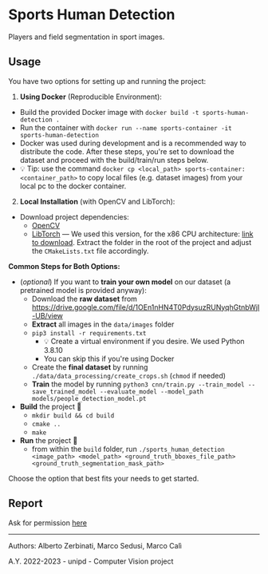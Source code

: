 # Sports Human Detection
Players and field segmentation in sport images.

## Usage

You have two options for setting up and running the project:

1. **Using Docker** (Reproducible Environment):
  - Build the provided Docker image with `docker build -t sports-human-detection .`
  - Run the container with `docker run --name sports-container -it sports-human-detection`
  - Docker was used during development and is a recommended way to distribute the code. After these steps, you're set to download the dataset and proceed with the build/train/run steps below.
  - 💡 Tip: use the command `docker cp <local_path> sports-container:<container_path>` to copy local files (e.g. dataset images) from your local pc to the docker container.
  
2. **Local Installation** (with OpenCV and LibTorch):
  - Download project dependencies:
    - [OpenCV](https://docs.opencv.org/4.x/d7/d9f/tutorial_linux_install.html)
    - [LibTorch](https://pytorch.org/get-started/locally/) —
    We used this version, for the x86 CPU architecture: [link to download](https://download.pytorch.org/libtorch/cpu/libtorch-cxx11-abi-shared-with-deps-2.0.1%2Bcpu.zip). Extract the folder in the root of the project and adjust the `CMakeLists.txt` file accordingly.

**Common Steps for Both Options:**
- (*optional*) If you want to **train your own model** on our dataset (a pretrained model is provided anyway):
  - Download the **raw dataset** from <https://drive.google.com/file/d/1OEn1nHN4T0PdysuzRUNyqhGtnbWjI-UB/view>
  - **Extract** all images in the `data/images` folder
  - `pip3 install -r requirements.txt`
    - 💡 Create a virtual environment if you desire. We used Python 3.8.10
    - You can skip this if you're using Docker
  - Create the **final dataset** by running `./data/data_processing/create_crops.sh` (`chmod` if needed)
  - **Train** the model by running `python3 cnn/train.py --train_model --save_trained_model --evaluate_model --model_path models/people_detection_model.pt`
- **Build** the project 🧰
  - `mkdir build && cd build`
  - `cmake ..`
  - `make`
- **Run** the project 🚀
  - from within the `build` folder, run `./sports_human_detection <image_path> <model_path> <ground_truth_bboxes_file_path> <ground_truth_segmentation_mask_path>`

Choose the option that best fits your needs to get started.

## Report

Ask for permission [here](https://docs.google.com/document/d/1_8SdJ6yfRL37Bn0gcs749Rhd29lRVZCEUC0VRQvNA3Y/edit#heading=h.5wxqaqinvaq4)

---

Authors: Alberto Zerbinati, Marco Sedusi, Marco Calì

A.Y. 2022-2023 - unipd - Computer Vision project
